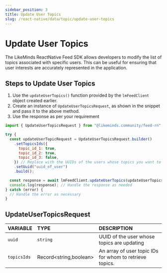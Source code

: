```yaml
---
sidebar_position: 3
title: Update User Topics
slug: /react-native/data/topic/update-user-topics
---
```


# Update User Topics

The LikeMinds ReactNative Feed SDK allows developers to modify the list of topics associated with specific users. This can be useful for ensuring that user interests are accurately represented in the application.

## Steps to Update User Topics

1. Use the `updateUserTopics()` function provided by the `lmFeedClient` object created earlier.
2. Create an instance of `UpdateUserTopicsRequest`, as shown in the snippet and pass it to the above method.
3. Use the response as per your requirement

```js
import { UpdateUserTopicsRequest } from "@likeminds.community/feed-rn";

try {
  const updateUserTopicRequest = UpdateUserTopicsRequest.builder()
    .setTopicsIds({
      topic_id_1: true,
      topic_id_2: true,
      topic_id_3: false,
    }) // Replace with the UUIDs of the users whose topics you want to fetch
    .setUuid("uuid_of_user")
    .build();

  const response = await lmFeedClient.updateUserTopics(updateUserTopicsRequest);
  console.log(response); // Handle the response as needed
} catch (error) {
  // Handle the error as necessary
}
```

## UpdateUserTopicsRequest

| **VARIABLE** | **TYPE**               | **DESCRIPTION**                                         |
| :----------- | :--------------------- | :------------------------------------------------------ |
| `uuid`      | `string`               | UUID of the user whose topics are updating              |
| `topicsIds`  | Record<string,boolean> | An array of user topic IDs for whom to retrieve topics. |

